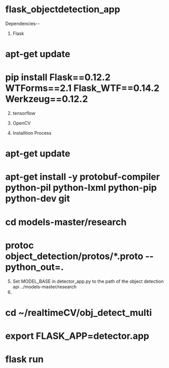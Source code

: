 # flask_objectdetection_app

Dependencies--
1) Flask
# apt-get update
# pip install Flask==0.12.2 WTForms==2.1 Flask_WTF==0.14.2 Werkzeug==0.12.2

2) tensorflow
3) OpenCV


4) Installtion Process
# apt-get update
# apt-get install -y protobuf-compiler python-pil python-lxml python-pip python-dev git
# cd models-master/research
# protoc object_detection/protos/*.proto --python_out=.

5) Set MODEL_BASE in detector_app.py to the path of the object detection api ../models-master/research
6)
# cd ~/realtimeCV/obj_detect_multi
# export FLASK_APP=detector.app
# flask run


